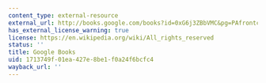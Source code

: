 ```yaml
---
content_type: external-resource
external_url: http://books.google.com/books?id=0xG6j3ZBbVMC&pg=PAfrontcover
has_external_license_warning: true
license: https://en.wikipedia.org/wiki/All_rights_reserved
status: ''
title: Google Books
uid: 1713749f-01ea-427e-8be1-f0a24f6bcfc4
wayback_url: ''
---
```

